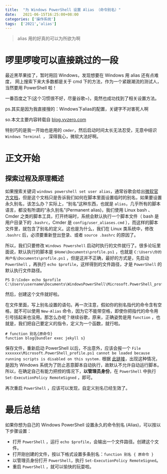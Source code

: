 ```yaml
---
title:  "为 Windows PowerShell 设置 Alias （命令别名）"
date:   2021-06-15T16:25:00+08:00
categories: ['操作系统']
tags:  ['2021','alias']
---
```


> alias 用的好真的可以为所欲为啊

# 啰里啰唆可以直接跳过的一段

最近黑苹果挂了，暂时用回 Windows，发现想要在 Windows 用 alias 还有点难度，
网上搜索下来大多数都是关于 cmd 下的方法，作为一个紧跟潮流的测试人，
当然要用 PowerShell 啦！

一番百度之下(这个习惯很不好，尽量谷歌~)，竟然也成功找到了相关设置方法。

ps.其实是因为我直接搜的：Windows下alias的配置，关键字不对害死人啊

so.本文主要内容转载自 
<a href='https://blog.vvzero.com/2019/07/22/set-user-alias-for-windows-PowerShell/' target="_blank"> blog.vvzero.com </a>

特别巧的是我一开始也是用的 `cmder`，然后启动时间太长无法忍受，无意中结识 `Windows Terminal `，
深得我心，微软大法好啊。

# 正文开始

## 探索过程及原理概述

如果搜索关键词 `windows powershell set user alias`，通常谷歌会给出<a href='https://docs.microsoft.com/en-us/powershell/module/microsoft.powershell.utility/set-alias?view=powershell-6' target='_blank'>微软官方文档</a>，但是这个文档只是告诉我们如何在脚本里面设置临时的别名，如果要设置永久别名，该怎么办？实际上，“别名”这种东西，也就是 `alias`，几乎所有的脚本语言，都没有所谓的“永久别名”(Permanent alias)，我们使用 Linux bash 、Cmder 之类的脚本工具，打开终端时，系统会默认执行一个脚本文件（ bash 是用户目录下的 `.bashrc`，Cmder 是 `config/user_aliases.cmd` ），而这样的脚本文件里，就包含了别名的定义。这也是为什么，我们在 Linux 类系统中，修改 `.bashrc` 后，必须要重新登出登录、或者 `source .bashrc` 的原因了。

所以，我们只要修改 `Windows Powershell` 启动时执行的文件就行了。很多论坛里面说，默认执行的脚本是 `$Home\Documents\profile.ps1` ，也就是 `C:\Users\你的用户名\Documents\profile.ps1` ，但是这并不正确，最好的方式是，先启动 `PowerShell` ，再执行 `echo $profile`，这样得到的文件路径，才是 `PowerShell` 的默认执行文件路径。

```
PS D:\Code> echo $profile
C:\Users\username\Documents\WindowsPowerShell\Microsoft.PowerShell_profile.ps1
```

然后，创建这个文件就好啦。

在文件里面，写上别名设置的语句。再一次注意，假如你的别名指代的命令含有空格，就不可以使用 `New-Alias` 命令，因为它不能带空格，即使你把指代的命令用引号括起来也没用。那怎么办呢？继续谷歌，原来，正确姿势是用 `function` ，也就是，我们把自己要定义的指令，定义为一个函数，就行啦。

```
# function 别名{原命令}
function blog{bundler exec jekyll s}
```

保存文件，重新启动 PowerShell 以后，不出意外，应该会报一个 `File xxxxxxx\Microsoft.PowerShell_profile.ps1 cannot be loaded because running scripts is disabled on this system.` 
根据 <a href='https://tecadmin.net/powershell-running-scripts-is-disabled-system/' target='_blank'>此链接</a>，出现这种情况，是因为 Windows 系统为了防止恶意脚本自动执行，故默认不允许自动运行脚本。所以，在确定自己有能力把控的情况下，__以管理员身份__，在 `PowerShell` 中执行 `Set-ExecutionPolicy RemoteSigned` ，即可。

再次重启 `PowerShell` ，应该可以发现，自定义别名已经生效了。

# 最后总结

如果你想为自己的 Windows PowerShell 设置永久的命令别名 (Alias)，可以按以下步骤设置：
- 打开 `PowerShell` ，运行 `echo $profile`，会输出一个文件路径。创建这个文件。
- 打开刚创建的文件，按以下格式设置多条别名：`function 别名 { 原命令 }`
- 以管理员身份打开 `PowerShell`，执行 `Set-ExecutionPolicy RemoteSigned`。
- 重启 `PowerShell` ，就可以愉快的玩耍啦。
